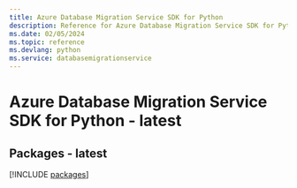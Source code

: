 ```yaml
---
title: Azure Database Migration Service SDK for Python
description: Reference for Azure Database Migration Service SDK for Python
ms.date: 02/05/2024
ms.topic: reference
ms.devlang: python
ms.service: databasemigrationservice
---
```

# Azure Database Migration Service SDK for Python - latest
## Packages - latest
[!INCLUDE [packages](database-migration-service-index.md)]